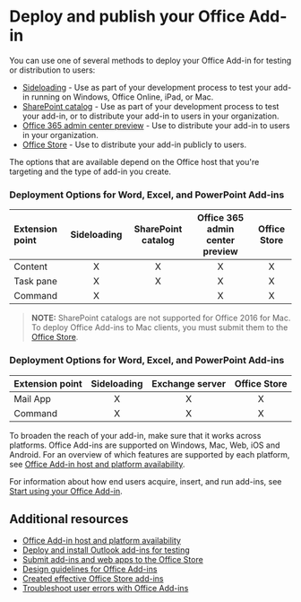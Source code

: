 
# Deploy and publish your Office Add-in


You can use one of several methods to deploy your Office Add-in for testing or distribution to users:

- [Sideloading](../testing/create-a-network-shared-folder-catalog-for-task-pane-and-content-add-ins.md) - Use as part of your development process to test your add-in running on Windows, Office Online, iPad, or Mac.
- [SharePoint catalog](publish-task-pane-and-content-add-ins-to-an-add-in-catalog.md) - Use as part of your development process to test your add-in, or to distribute your add-in to users in your organization.
- [Office 365 admin center preview](https://support.office.com/en-ie/article/Deploy-Office-Add-Ins-in-Office-365-737e8c86-be63-44d7-bf02-492fa7cd9c3f?ui=en-US&rs=en-IE&ad=IE) - Use to distribute your add-in to users in your organization.
- [Office Store] - Use to distribute your add-in publicly to users.

The options that are available depend on the Office host that you're targeting and the type of add-in you create.

### Deployment Options for Word, Excel, and PowerPoint Add-ins

| Extension point            | Sideloading | SharePoint catalog | Office 365 admin center preview | Office Store |
|:----------------|:-----------:|:------------------:|:-------------------------------:|:------------:|
| Content         | X           | X                  | X                               | X            |
| Task pane       | X           | X                  | X                               | X            |
| Command 		  | X           |                    | X                               | X            |

> **NOTE:** SharePoint catalogs are not supported for Office 2016 for Mac. To deploy Office Add-ins to Mac clients, you must submit them to the [Office Store].    

### Deployment Options for Word, Excel, and PowerPoint Add-ins

| Extension point     | Sideloading | Exchange server | Office Store |
|:---------|:-----------:|:---------------:|:------------:|
| Mail App | X           | X               | X            |
| Command  | X           | X               | X            |

To broaden the reach of your add-in, make sure that it works across platforms. Office Add-ins are supported on Windows, Mac, Web, iOS and Android. For an overview of which features are supported by each platform, see [Office Add-in host and platform availability].   

For information about how end users acquire, insert, and run add-ins, see [Start using your Office Add-in](https://support.office.com/en-ie/article/Start-using-your-Office-Add-in-82e665c4-6700-4b56-a3f3-ef5441996862?ui=en-US&rs=en-IE&ad=IE).

## Additional resources

- [Office Add-in host and platform availability]
- [Deploy and install Outlook add-ins for testing](../outlook/testing-and-tips.md) 
- [Submit add-ins and web apps to the Office Store][Office Store]
- [Design guidelines for Office Add-ins](../design/add-in-design)
- [Created effective Office Store add-ins](https://msdn.microsoft.com/en-us/library/jj635874.aspx)
- [Troubleshoot user errors with Office Add-ins](../testing/testing-and-troubleshooting.md)

[Office Store]: http://msdn.microsoft.com/library/ff075782-1303-4517-91cc-b3d730e9b9ae%28Office.15%29.aspx
[Office Add-in host and platform availability]: http://dev.office.com/add-in-availability
